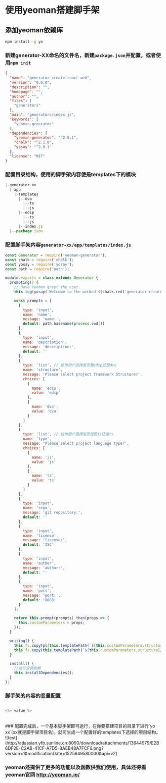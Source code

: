 # 使用yeoman搭建脚手架

## 添加yeoman依赖库

```bash
npm install -g yo
```


### 新建generator-XX命名的文件名，新建`package.json`并配置，或者使用`npm init`

```json
{
  "name": "generator-create-react-web",
  "version": "0.0.0",
  "description": "",
  "homepage": "",
  "author": "",
  "files": [
    "generators"
  ],
  "main": "generators/index.js",
  "keywords": [
    "yeoman-generator"
  ],
  "dependencies": {
    "yeoman-generator": "^2.0.1",
    "chalk": "^2.1.0",
    "yosay": "^2.0.1"
  },
  "license": "MIT"
}
```

### 配置目录结构，使用的脚手架内容便是templates下的模块

```javascript
|-generator-xx
  |-app
    |-templates
      |--dva
        |--ts
        |--js
      |--edsp
        |--ts
        |--js
      |--index.js
  |--package.json
```


### 配置脚手架内容`generator-xx/app/templates/index.js`

```javascript
const Generator = require('yeoman-generator');
const chalk = require('chalk');
const yosay = require('yosay');
const path = require('path');

module.exports = class extends Generator {
  prompting() {
    // Have Yeoman greet the user.
    this.log(yosay(`Welcome to the wicked ${chalk.red('generator-create-react-web')} generator!`));

    const prompts = [
      {
        type: 'input',
        name: 'name',
        message: 'name:',
        default: path.basename(process.cwd())
      },
      {
        type: 'input',
        name: 'description',
        message: 'description:',
        default: ''
      },
      {
        type: 'list', // 提供用户选择是否要edsp还是dva
        name: 'structure',
        message: 'Please select project framework Structure?',
        choices: [
          {
            name: 'edsp',
            value: 'edsp'
          },
          {
            name: 'dva',
            value: 'dva'
          }
        ]
      },
      {
        type: 'list', // 提供用户选择是否是要js还是ts
        name: 'type',
        message: 'Please select project language type?',
        choices: [
          {
            name: 'js',
            value: 'js'
          },
          {
            name: 'ts',
            value: 'ts'
          }
        ]
      },
      {
        type: 'input',
        name: 'repo',
        message: 'git repository:',
        default: ''
      },
      {
        type: 'input',
        name: 'license',
        message: 'license:',
        default: 'ISC'
      },
      {
        type: 'input',
        name: 'author',
        message: 'author:',
        default: ''
      },
      {
        type: 'input',
        name: 'port',
        message: 'port:',
        default: '8888'
      }
    ];

    return this.prompt(prompts).then(props => {
      this.customParameters = props;
    });
  }

  writing() {
    this.fs.copyTpl(this.templatePath(`${this.customParameters.structure}/${this.customParameters.type}/package.json`), this.destinationPath('package.json'), this);
    this.fs.copy(this.templatePath(`${this.customParameters.structure}/${this.customParameters.type}/index.js`), this.destinationPath('index.js'));
  }

  install() {
    //进行安装依赖
    this.installDependencies();
  }
};

```

### 脚手架的内容的变量配置

```javascript

<%= value %>

```

<br />
### 配置完成后，一个基本脚手架即可运行，在你要搭建项目的目录下进行`yo xx`(xx就是脚手架项目名)。就可生成一个配置好的templates下选择的项目结构。
  
<br />
![test](http://atlassian.yfb.sunline.cn:8090/download/attachments/13644979/E2B6DF2E-C2AB-41CF-A7D5-8AEB48A7FCF6.png?version=1&amp;modificationDate=1525849580000&amp;api=v2)

<br />

### yeoman还提供了更多的功能以及函数供我们使用，具体还得看yeoman官网 http://yeoman.io/



